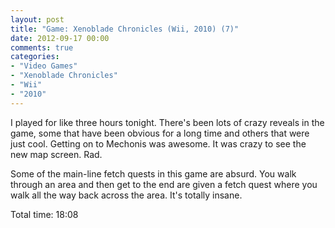```yaml
---
layout: post
title: "Game: Xenoblade Chronicles (Wii, 2010) (7)"
date: 2012-09-17 00:00
comments: true
categories:
- "Video Games"
- "Xenoblade Chronicles"
- "Wii"
- "2010"
---
```


I played for like three hours tonight. There's been lots of crazy
reveals in the game, some that have been obvious for a long time
and others that were just cool. Getting on to Mechonis was
awesome. It was crazy to see the new map screen. Rad.

Some of the main-line fetch quests in this game are absurd. You
walk through an area and then get to the end are given a fetch
quest where you walk all the way back across the area. It's
totally insane.

Total time: 18:08
